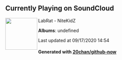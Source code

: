 ## Currently Playing on SoundCloud

[<img align="left" width="100" src="https://i1.sndcdn.com/artworks-000130264692-ghp8tk-t120x120.jpg">](https://soundcloud.com/labrat/nitekidz)

LabRat - NiteKidZ

**Albums**: undefined

Last updated at 09/17/2020 14:54

#### Generated with [20chan/github-now](https://github.com/20chan/github-now)


<!--
**20chan/20chan** is a ✨ _special_ ✨ repository because its `README.md` (this file) appears on your GitHub profile.

Here are some ideas to get you started:

- 🔭 I’m currently working on ...
- 🌱 I’m currently learning ...
- 👯 I’m looking to collaborate on ...
- 🤔 I’m looking for help with ...
- 💬 Ask me about ...
- 📫 How to reach me: ...
- 😄 Pronouns: ...
- ⚡ Fun fact: ...
-->

